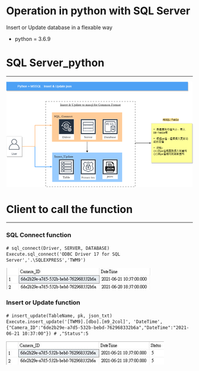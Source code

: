 Operation in python with SQL Server
===
Insert or Update database in a flexable way

* python = 3.6.9



# SQL Server_python
--------------------------------

![alt text](https://github.com/yanxi853600/MSSQL_insert_update/blob/master/mssql_process.png)

# Client to call the function
--------------------------------

### SQL Connect function
```
# sql_connect(Driver, SERVER, DATABASE)
Execute.sql_connect('ODBC Driver 17 for SQL Server','.\SQLEXPRESS','TWM9')
```
![alt text](https://github.com/yanxi853600/MSSQL_insert_update/blob/master/2_col.JPG)


### Insert or Update function
```
# insert_update(TableName, pk, json_txt)
Execute.insert_update('[TWM9].[dbo].[m9_2col]', 'DateTime', {"Camera_ID":"6de2b29e-a7d5-532b-bebd-762968332b6a","DateTime":"2021-06-21 10:37:00"}) # ,"Status":5
```
![alt text](https://github.com/yanxi853600/MSSQL_insert_update/blob/master/3_col.JPG)
